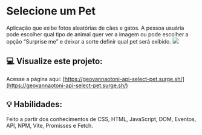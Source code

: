 # Selecione um Pet
Aplicação que exibe fotos aleatórias de cães e gatos. A pessoa usuária pode escolher qual tipo de animal quer ver a imagem ou pode escolher a opção “Surprise me” e deixar a sorte definir qual pet será exibido.
<img src="./selectpet.gif">

## :computer: Visualize este projeto:
Acesse a página aqui:
[https://geovannaotoni-api-select-pet.surge.sh/](https://geovannaotoni-api-select-pet.surge.sh/)

## :bulb: Habilidades:
Feito a partir dos conhecimentos de CSS, HTML, JavaScript, DOM, Eventos, API, NPM, Vite, Promisses e Fetch.
